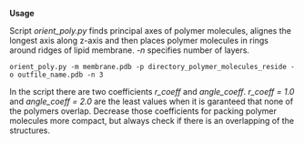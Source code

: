 **Usage**

Script *orient_poly.py* finds principal axes of polymer molecules, alignes the longest axis along z-axis and then places polymer molecules in rings around ridges of lipid membrane. *-n* specifies number of layers.
```
orient_poly.py -m membrane.pdb -p directory_polymer_molecules_reside -o outfile_name.pdb -n 3
```
In the script there are two coefficients *r_coeff* and *angle_coeff*. *r_coeff = 1.0* and *angle_coeff = 2.0* are the least values when it is garanteed that none of the polymers overlap. Decrease those coefficients for packing polymer molecules more compact, but always check if there is an overlapping of the structures.
